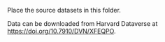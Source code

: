 Place the source datasets in this folder. 

Data can be downloaded from Harvard Dataverse at https://doi.org/10.7910/DVN/XFEQPO. 